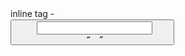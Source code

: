 

inline tag - <a> <abbr> <acronym> <b> <bdo>  <big> <br> <button> <cite> <code> <dfn> <em>  <i> <img> <input> <kbd> <label> <map> <object> <output> <q> <samp> <script> <select> <small> <span> <strong> <sub> <sup> <textarea> <time> <tt> <var>

Block line - <address> <article> <aside> <blockquote> <canvas><dd> <div> <dl> <dt> <fieldset> <figcaption> <figure> <footer> <form> <h1> -<h6> <header> <hr><li> <main> <nav> <noscript> <ol> <p> <pre> <section> <table> <tfoot> <ul> <video>

container ta - ul , ol , div ,

Default Structure using ( Shift + 1 ) !

hyper text --->  click able tag 
<a href="#url">text</a>  <!-- anchor -->    <!-- hyper text referench --- ( href -> Arrtibute )-->
<br> -<!-- break tag -->
